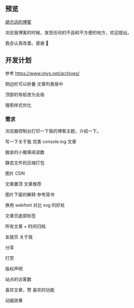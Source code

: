 
## 预览

[胡方运的博客](https://hufangyun.com)

浏览我博客的时候，发现任何的不适和不方便的地方，欢迎提出。

我会认真改善。感谢 🙏

## 开发计划

参考 https://www.imys.net/archives/

侧边栏可以折叠 文章列表居中

顶部的导航改为全局

搜索样式优化

### 需求

浏览器控制台打印一下我的博客主题，介绍一下。

写一下关于我 完善 console.log 文章

掘金的小徽章阅读数

静态文件的压缩打包

图片 CDN

文章置顶 文章推荐

图片下面的解释  参考简书

换用 webfont  对比 svg 的好处

文章页底部标签

所有文章 + 时间归档

友链页 关于我

分享

打赏

版权声明

站点的访客数

喜欢文章，赞 喜欢的功能

动画效果
